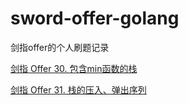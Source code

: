 # sword-offer-golang
剑指offer的个人刷题记录

[剑指 Offer 30. 包含min函数的栈](30-offer-bao-han-minhan-shu-de-zhan-lcof/bao-han-minhan-shu-de-zhan-lcof.go)

[剑指 Offer 31. 栈的压入、弹出序列](31-offer-zhan-de-ya-ru-dan-chu-xu-lie-lcof/zhan-de-ya-ru-dan-chu-xu-lie-lcof.go)